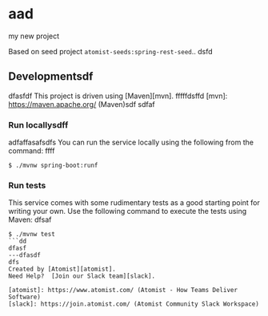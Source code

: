 # aad
my new project

Based on seed project `atomist-seeds:spring-rest-seed`..
dsfd
## Developmentsdf
dfasfdf
This project is driven using [Maven][mvn].
fffffdsffd
[mvn]: https://maven.apache.org/ (Maven)sdf
sdfaf
### Run locallysdff
adfaffasafsdfs
You can run the service locally using the following from the command:
ffff
```
$ ./mvnw spring-boot:runf
```

### Run tests

This service comes with some rudimentary tests as a good starting
point for writing your own.  Use the following command to execute the
tests using Maven:
dfsaf
```
$ ./mvnw test
```dd
dfasf
---dfasdf
dfs
Created by [Atomist][atomist].
Need Help?  [Join our Slack team][slack].

[atomist]: https://www.atomist.com/ (Atomist - How Teams Deliver Software)
[slack]: https://join.atomist.com/ (Atomist Community Slack Workspace)
